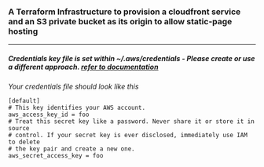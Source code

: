 ﻿### A Terraform Infrastructure to provision a cloudfront service and an S3 private bucket as its origin to allow static-page hosting
 <hr>
 
 ##### _Credentials key file is set within ~/.aws/credentials - Please create or use a different approach. [refer to documentation](https://registry.terraform.io/providers/hashicorp/aws/latest/docs)_
*Your credentials file should look like this*
 ```
 [default]
# This key identifies your AWS account.
aws_access_key_id = foo
# Treat this secret key like a password. Never share it or store it in source
# control. If your secret key is ever disclosed, immediately use IAM to delete
# the key pair and create a new one.
aws_secret_access_key = foo
 ```
